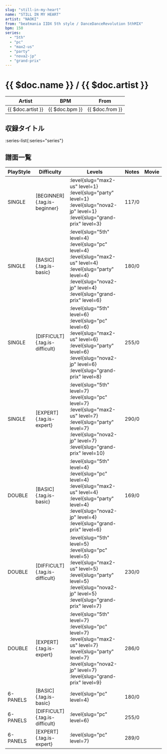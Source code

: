 ```yaml
---
slug: "still-in-my-heart"
name: "STILL IN MY HEART"
artist: "NAOKI"
from: "beatmania IIDX 5th style / DanceDanceRevolution 5thMIX"
bpm: 150
series:
  - "5th"
  - "pc"
  - "max2-us"
  - "party"
  - "nova2-jp"
  - "grand-prix"
---
```


# {{ $doc.name }} / {{ $doc.artist }}

|Artist|BPM|From|
|------|---|----|
|{{ $doc.artist }}|{{ $doc.bpm }}|{{ $doc.from }}|

## 収録タイトル

:series-list{:series="series"}

## 譜面一覧

|PlayStyle|Difficulty|Levels|Notes|Movie|
|---------|----------|------|-----|-----|
|SINGLE|[BEGINNER]{.tag.is-beginner}|<div class="field is-grouped is-grouped-multiline"> :level{slug="max2-us" level=1} :level{slug="party" level=1} :level{slug="nova2-jp" level=1} :level{slug="grand-prix" level=3}</div>|117/0||
|SINGLE|[BASIC]{.tag.is-basic}|<div class="field is-grouped is-grouped-multiline"> :level{slug="5th" level=4} :level{slug="pc" level=4} :level{slug="max2-us" level=4} :level{slug="party" level=4} :level{slug="nova2-jp" level=4} :level{slug="grand-prix" level=6}</div>|180/0||
|SINGLE|[DIFFICULT]{.tag.is-difficult}|<div class="field is-grouped is-grouped-multiline"> :level{slug="5th" level=6} :level{slug="pc" level=6} :level{slug="max2-us" level=6} :level{slug="party" level=6} :level{slug="nova2-jp" level=6} :level{slug="grand-prix" level=8}</div>|255/0||
|SINGLE|[EXPERT]{.tag.is-expert}|<div class="field is-grouped is-grouped-multiline"> :level{slug="5th" level=7} :level{slug="pc" level=7} :level{slug="max2-us" level=7} :level{slug="party" level=7} :level{slug="nova2-jp" level=7} :level{slug="grand-prix" level=10}</div>|290/0||
|DOUBLE|[BASIC]{.tag.is-basic}|<div class="field is-grouped is-grouped-multiline"> :level{slug="5th" level=4} :level{slug="pc" level=4} :level{slug="max2-us" level=4} :level{slug="party" level=4} :level{slug="nova2-jp" level=4} :level{slug="grand-prix" level=6}</div>|169/0||
|DOUBLE|[DIFFICULT]{.tag.is-difficult}|<div class="field is-grouped is-grouped-multiline"> :level{slug="5th" level=5} :level{slug="pc" level=5} :level{slug="max2-us" level=5} :level{slug="party" level=5} :level{slug="nova2-jp" level=5} :level{slug="grand-prix" level=7}</div>|230/0||
|DOUBLE|[EXPERT]{.tag.is-expert}|<div class="field is-grouped is-grouped-multiline"> :level{slug="5th" level=7} :level{slug="pc" level=7} :level{slug="max2-us" level=7} :level{slug="party" level=7} :level{slug="nova2-jp" level=7} :level{slug="grand-prix" level=9}</div>|286/0||
|6-PANELS|[BASIC]{.tag.is-basic}|<div class="field is-grouped is-grouped-multiline"> :level{slug="pc" level=4}</div>|180/0||
|6-PANELS|[DIFFICULT]{.tag.is-difficult}|<div class="field is-grouped is-grouped-multiline"> :level{slug="pc" level=6}</div>|255/0||
|6-PANELS|[EXPERT]{.tag.is-expert}|<div class="field is-grouped is-grouped-multiline"> :level{slug="pc" level=7}</div>|289/0||
